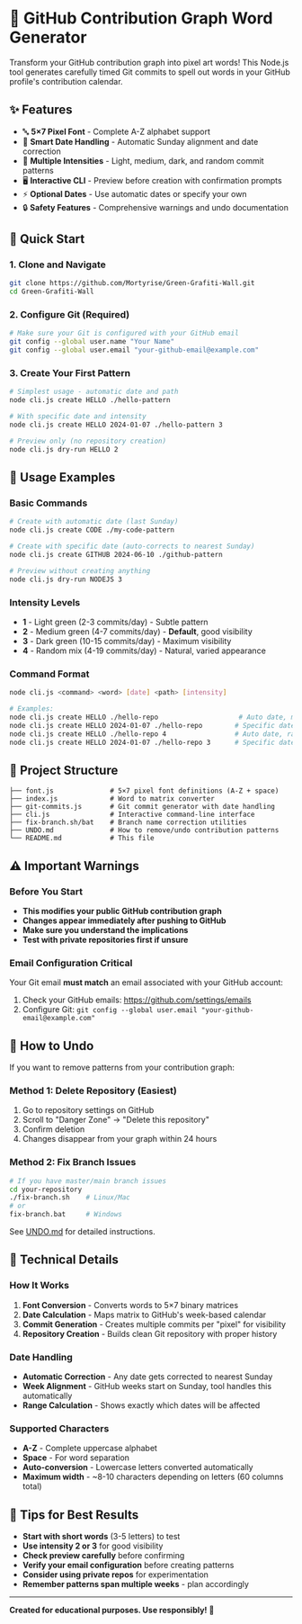 # 🎨 GitHub Contribution Graph Word Generator

Transform your GitHub contribution graph into pixel art words! This Node.js tool generates carefully timed Git commits to spell out words in your GitHub profile's contribution calendar.

## ✨ Features

- 🔤 **5×7 Pixel Font** - Complete A-Z alphabet support
- 📅 **Smart Date Handling** - Automatic Sunday alignment and date correction
- 🎯 **Multiple Intensities** - Light, medium, dark, and random commit patterns
- 🖥️ **Interactive CLI** - Preview before creation with confirmation prompts
- ⚡ **Optional Dates** - Use automatic dates or specify your own
- 🔒 **Safety Features** - Comprehensive warnings and undo documentation

## 🚀 Quick Start

### 1. Clone and Navigate
```bash
git clone https://github.com/Mortyrise/Green-Grafiti-Wall.git
cd Green-Grafiti-Wall
```

### 2. Configure Git (Required)
```bash
# Make sure your Git is configured with your GitHub email
git config --global user.name "Your Name"
git config --global user.email "your-github-email@example.com"
```

### 3. Create Your First Pattern
```bash
# Simplest usage - automatic date and path
node cli.js create HELLO ./hello-pattern

# With specific date and intensity
node cli.js create HELLO 2024-01-07 ./hello-pattern 3

# Preview only (no repository creation)
node cli.js dry-run HELLO 2
```

## 📖 Usage Examples

### Basic Commands
```bash
# Create with automatic date (last Sunday)
node cli.js create CODE ./my-code-pattern

# Create with specific date (auto-corrects to nearest Sunday)
node cli.js create GITHUB 2024-06-10 ./github-pattern

# Preview without creating anything
node cli.js dry-run NODEJS 3
```

### Intensity Levels
- **1** - Light green (2-3 commits/day) - Subtle pattern
- **2** - Medium green (4-7 commits/day) - **Default**, good visibility
- **3** - Dark green (10-15 commits/day) - Maximum visibility
- **4** - Random mix (4-19 commits/day) - Natural, varied appearance

### Command Format
```bash
node cli.js <command> <word> [date] <path> [intensity]

# Examples:
node cli.js create HELLO ./hello-repo                    # Auto date, medium intensity
node cli.js create HELLO 2024-01-07 ./hello-repo        # Specific date, medium intensity  
node cli.js create HELLO ./hello-repo 4                 # Auto date, random intensity
node cli.js create HELLO 2024-01-07 ./hello-repo 3      # Specific date, dark intensity
```

## 📁 Project Structure

```
├── font.js              # 5×7 pixel font definitions (A-Z + space)
├── index.js             # Word to matrix converter
├── git-commits.js       # Git commit generator with date handling
├── cli.js               # Interactive command-line interface
├── fix-branch.sh/bat    # Branch name correction utilities
├── UNDO.md              # How to remove/undo contribution patterns
└── README.md            # This file
```

## ⚠️ Important Warnings

### Before You Start
- **This modifies your public GitHub contribution graph**
- **Changes appear immediately after pushing to GitHub**
- **Make sure you understand the implications**
- **Test with private repositories first if unsure**

### Email Configuration Critical
Your Git email **must match** an email associated with your GitHub account:
1. Check your GitHub emails: https://github.com/settings/emails
2. Configure Git: `git config --global user.email "your-github-email@example.com"`

## 🔄 How to Undo

If you want to remove patterns from your contribution graph:

### Method 1: Delete Repository (Easiest)
1. Go to repository settings on GitHub
2. Scroll to "Danger Zone" → "Delete this repository"
3. Confirm deletion
4. Changes disappear from your graph within 24 hours

### Method 2: Fix Branch Issues
```bash
# If you have master/main branch issues
cd your-repository
./fix-branch.sh    # Linux/Mac
# or
fix-branch.bat     # Windows
```

See [UNDO.md](UNDO.md) for detailed instructions.

## 🔧 Technical Details

### How It Works
1. **Font Conversion** - Converts words to 5×7 binary matrices
2. **Date Calculation** - Maps matrix to GitHub's week-based calendar
3. **Commit Generation** - Creates multiple commits per "pixel" for visibility
4. **Repository Creation** - Builds clean Git repository with proper history

### Date Handling
- **Automatic Correction** - Any date gets corrected to nearest Sunday
- **Week Alignment** - GitHub weeks start on Sunday, tool handles this automatically
- **Range Calculation** - Shows exactly which dates will be affected

### Supported Characters
- **A-Z** - Complete uppercase alphabet
- **Space** - For word separation
- **Auto-conversion** - Lowercase letters converted automatically
- **Maximum width** - ~8-10 characters depending on letters (60 columns total)

## 🎯 Tips for Best Results

- **Start with short words** (3-5 letters) to test
- **Use intensity 2 or 3** for good visibility
- **Check preview carefully** before confirming
- **Verify your email configuration** before creating patterns
- **Consider using private repos** for experimentation
- **Remember patterns span multiple weeks** - plan accordingly

---

**Created for educational purposes. Use responsibly! 🚀**